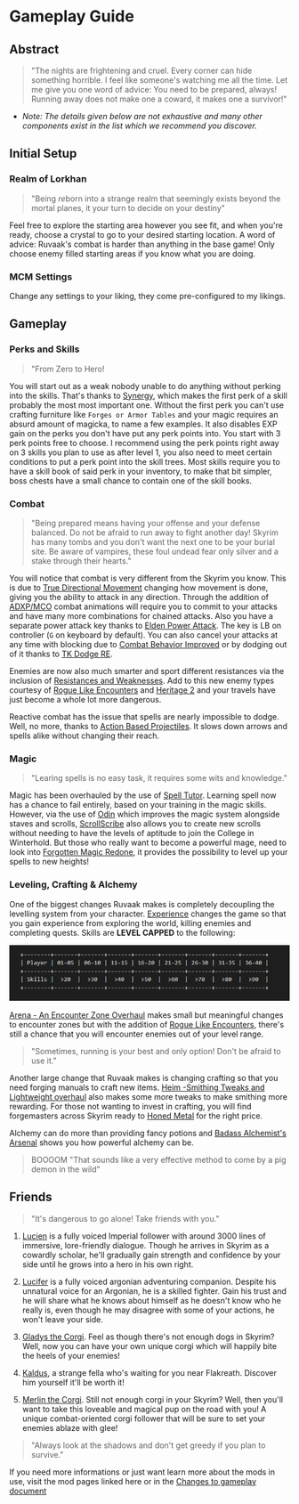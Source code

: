 # Gameplay Guide

## Abstract
> "The nights are frightening and cruel. Every corner can hide something horrible. I feel like someone's watching me all the time. Let me give you one word of advice: You need to be prepared, always! Running away does not make one a coward, it makes one a survivor!"
- *Note: The details given below are not exhaustive and many other components exist in the list which we recommend you discover.*

## Initial Setup

### Realm of Lorkhan
> "Being *re*born into a strange realm that seemingly exists beyond the mortal planes, it your turn to decide on your destiny"

Feel free to explore the starting area however you see fit, and when you're ready, choose a crystal to go to your desired starting location.
A word of advice: Ruvaak's combat is harder than anything in the base game! Only choose enemy filled starting areas if you know what you are doing.

### MCM Settings
Change any settings to your liking, they come pre-configured to my likings.

## Gameplay

### Perks and Skills

> "From Zero to Hero!

You will start out as a weak nobody unable to do anything without perking into the skills. That's thanks to [Synergy](https://www.nexusmods.com/skyrimspecialedition/mods/72352), which makes the first perk of a skill probably the most most important one. Without the first perk you can't use crafting furniture like ``Forges or Armor Tables`` and your magic requires an absurd amount of magicka, to name a few examples.
It also disables EXP gain on the perks you don't have put any perk points into. 
You start with 3 perk points free to choose. I recommend using the perk points right away on 3 skills you plan to use as after level 1, you also need to meet certain conditions to put a perk point into the skill trees. Most skills require you to have a skill book of said perk in your inventory, to make that bit simpler, boss chests have a small chance to contain one of the skill books.

### Combat
> "Being prepared means having your offense and your defense balanced. Do not be afraid to run away to fight another day! Skyrim has many tombs and you don't want the next one to be your burial site. Be aware of vampires, these foul undead fear only silver and a stake through their hearts."

You will notice that combat is very different from the Skyrim you know. This is due to [True Directional Movement](https://www.nexusmods.com/skyrimspecialedition/mods/51614) changing how movement is done, giving you the ability to attack in any direction. Through the addition of [ADXP/MCO](https://www.skyrim-guild.com/distars-mods/adxp-mco) combat animations will require you to commit to your attacks and have many more combinations for chained attacks. Also you have a separate power attack key thanks to [Elden Power Attack](https://www.nexusmods.com/skyrimspecialedition/mods/66711). The key is LB on controller (``G`` on keyboard by default). You can also cancel your attacks at any time with blocking due to [Combat Behavior Improved](https://www.nexusmods.com/skyrimspecialedition/mods/3568) or by dodging out of it thanks to [TK Dodge RE](https://www.nexusmods.com/skyrimspecialedition/mods/56956).

Enemies are now also much smarter and sport different resistances via the inclusion of [Resistances and Weaknesses](https://www.nexusmods.com/skyrimspecialedition/mods/45253). Add to this new enemy types courtesy of [Rogue Like Encounters](https://www.nexusmods.com/skyrimspecialedition/mods/23872) and [Heritage 2](https://www.nexusmods.com/skyrimspecialedition/mods/55989) and your travels have just become a whole lot more dangerous.

Reactive combat has the issue that spells are nearly impossible to dodge. Well, no more, thanks to [Action Based Projectiles](https://www.nexusmods.com/skyrimspecialedition/mods/54611). It slows down arrows and spells alike without changing their reach.

### Magic

> "Learing spells is no easy task, it requires some wits and knowledge."

Magic has been overhauled by the use of [Spell Tutor](https://www.nexusmods.com/skyrimspecialedition/mods/45275). Learning spell now has a chance to fail entirely, based on your training in the magic skills. However, via the use of [Odin](https://www.nexusmods.com/skyrimspecialedition/mods/46000) which improves the magic system alongside staves and scrolls, [ScrollScribe](https://www.nexusmods.com/skyrimspecialedition/mods/32439) also allows you to create new scrolls without needing to have the levels of aptitude to join the College in Winterhold.
But those who really want to become a powerful mage, need to look into [Forgotten Magic Redone](https://www.nexusmods.com/skyrimspecialedition/mods/12711), it provides the possibility to level up your spells to new heights!

### Leveling, Crafting & Alchemy

One of the biggest changes Ruvaak makes is completely decoupling the levelling system from your character. [Experience](https://www.nexusmods.com/skyrimspecialedition/mods/17751) changes the game so that you gain experience from exploring the world, killing enemies and completing quests. Skills are **LEVEL CAPPED** to the following:

![experience levels](https://github.com/Althro/Tinvaak2/blob/main/.github/Experience%20Levelling.png?raw=true)

[Arena - An Encounter Zone Overhaul](https://www.nexusmods.com/skyrimspecialedition/mods/33487) makes small but meaningful changes to encounter zones but with the addition of [Rogue Like Encounters](https://www.nexusmods.com/skyrimspecialedition/mods/23872), there's still a chance that you will encounter enemies out of your level range. 

> "Sometimes, running is your best and only option! Don't be afraid to use it."

Another large change that Ruvaak makes is changing crafting so that you need forging manuals to craft new items. [Heim -Smithing Tweaks and Lightweight overhaul](https://www.nexusmods.com/skyrimspecialedition/mods/54207) also makes some more tweaks to make smithing more rewarding. For those not wanting to invest in crafting, you will find forgemasters across Skyrim ready to [Honed Metal](https://www.nexusmods.com/skyrimspecialedition/mods/61015) for the right price. 

Alchemy can do more than providing fancy potions and  [Badass Alchemist's Arsenal](https://www.nexusmods.com/skyrimspecialedition/mods/42030) shows you how powerful alchemy can be.

> BOOOOM "That sounds like a very effective method to come by a pig demon in the wild"

## Friends

> "It's dangerous to go alone! Take friends with you."

1. [Lucien](https://www.nexusmods.com/skyrimspecialedition/mods/20035) is a fully voiced Imperial follower with around 3000 lines of immersive, lore-friendly dialogue. Though he arrives in Skyrim as a cowardly scholar, he'll gradually gain strength and confidence by your side until he grows into a hero in his own right.

2. [Lucifer](https://www.nexusmods.com/skyrimspecialedition/mods/44967) is a fully voiced argonian adventuring companion. Despite his unnatural voice for an Argonian, he is a skilled fighter. Gain his trust and he will share what he knows about himself as he doesn't know who he really is, even though he may disagree with some of your actions, he won't leave your side.

3. [Gladys the Corgi](https://www.nexusmods.com/skyrimspecialedition/mods/50164). Feel as though there's not enough dogs in Skyrim? Well, now you can have your own unique corgi which will happily bite the heels of your enemies!

4. [Kaldus](https://www.nexusmods.com/skyrimspecialedition/mods/58358), a strange fella who's waiting for you near Flakreath. Discover him yourself it'll be worth it!

5. [Merlin the Corgi](https://www.nexusmods.com/skyrimspecialedition/mods/56433). Still not enough corgi in your Skyrim? Well, then you'll want to take this loveable and magical pup on the road with you! A unique combat-oriented corgi follower that will be sure to set your enemies ablaze with glee!

> "Always look at the shadows and don't get greedy if you plan to survive."

If you need more informations or just want learn more about the mods in use, visit the mod pages linked here or in the [Changes to gameplay document](https://github.com/chri3i/Ruvaak-Readme/blob/main/changes%20to%20gameplay.md)


